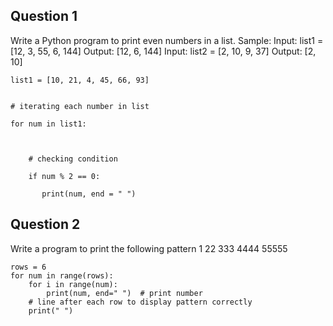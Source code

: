 
## Question 1
Write a Python program to print even numbers in a list.
Sample:
Input: list1 = [12, 3, 55, 6, 144]
Output: [12, 6, 144]
Input: list2 = [2, 10, 9, 37]
Output: [2, 10]
~~~
list1 = [10, 21, 4, 45, 66, 93] 

  
# iterating each number in list 

for num in list1: 

      

    # checking condition 

    if num % 2 == 0: 

       print(num, end = " ") 

~~~
## Question 2
Write a program to print the following pattern
1
22
333
4444
55555

~~~
rows = 6
for num in range(rows):
    for i in range(num):
        print(num, end=" ")  # print number
    # line after each row to display pattern correctly
    print(" ")

~~~
